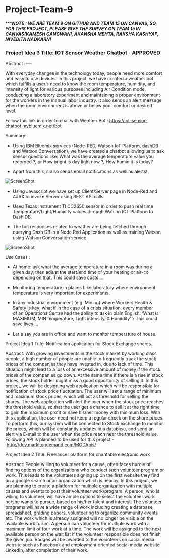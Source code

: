# Project-Team-9
**********************NOTE : WE ARE TEAM 9 ON GITHUB AND TEAM 15 ON CANVAS, SO, FOR THIS PROJECT, PLEASE GIVE THE SURVEY ON TEAM 15 IN CANVAS(KAMESH GANGWANI, AKANSHA MEHTA, RAKSHA KASHYAP, NIVEDITA NADKARNI*******************

### Project Idea 3 Title: IOT Sensor Weather Chatbot - APPROVED

Abstract :-— 

With everyday changes in the technology today, people need more comfort and easy to use devices. In this project, we have created a weather bot which fulfills a user’s need to know the room temperature, humidity, and intensity of light for
various purposes including Air Condition mode, conducting a laboratory experiment and maintaining a proper environment
for the workers in the manual labor industry. It also sends an alert message when the room environment is above or below your
comfort or desired level. 

Follow this link in order to chat with Weather Bot : https://iot-sensor-chatbot.mybluemix.net/bot

Summary:

- Using IBM Bluemix services (Node-RED, Watson IoT Platform, dashDB and Watson Conversation), we have created a chatbot allowing us to ask sensor questions like: What was the average temperature value you recorded ?, or How bright is day light now ?, How humid it is today? 

- Apart from this, it also sends email notifications as well as alerts!

![ScreenShot](https://raw.github.com/SJSU272LabS17/Project-Team-9/master/node-red.png)

- Using Javascript we have set up Client/Server page in Node-Red and AJAX to invoke Server using REST API calls. 

- Used Texas Instrument TI CC2650 sensor in order to push real time Temperature/Light/Humidity values through Watson IOT Platform to Dash DB. 

- The bot responses related to weather are being fetched through querying Dash DB in a Node Red Application as well as training Watson using Watson Conversation service.

![ScreenShot](https://raw.github.com/SJSU272LabS17/Project-Team-9/master/weather-chatbot.png)

Use Cases :

- At home: ask what the average temperature in a room was during a given day, then adjust the start/end time of your heating or air-co depending on that. This could save costs …

- Monitoring temperature in places Like laboratory where environment temperature is very important for experiments.

- In any industrial environment (e.g. Mining) where Workers Health & Safety is key: what if in the case of a crisis situation, every member of an Operations Centre had the ability to ask in plain English: ‘What is MAXIMUM, MIN temperature, Light intensity, & Humidity’ ? This could save lives … 

- Let's say you are in office and want to monitor temperature of house.


Project Idea 1
Title:
Notification application for Stock Exchange shares. 

Abstract:
With growing investments in the stock market by working class people, a high number of people are unable to frequently track the stock prices of the companies they have invested in, due to lack of time. This situation might lead to a loss of an excessive amount of money if the stock prices of the companies go down. At the same time if there is a rise in stock prices, the stock holder might miss a good opportunity of selling it. In this project, we will be designing web application which will be responsible for notification of stock price fluctuation. The user will set a range of minimum and maximum stock prices, which will act as threshold for selling the shares. The web application will alert the user when the stock price reaches the threshold value, so that the user get a chance to sell it at the right time to gain the maximum profit or save his/her money with minimum loss. With this application, the user need not keep a regular check on the share prices. To perform this, our system will be connected to Stock exchange to monitor the prices, which will be constantly updates in a database, and send an alert via E-mail to the user when the price reach near the threshold value.
Following API is planned to be used for this project - http://dev.markitondemand.com/MODApis/

Project Idea 2
Title:
Freelancer platform for charitable electronic work

Abstract: 
People willing to volunteer for a cause, often faces hurdle of finding options of the organizations who conduct such volunteer program or work. This leads to the volunteers signing up on the first website they find on a google search or an organization which is nearby. In this project, we are planning to create a platform for multiple organization with multiple causes and events to post their volunteer work/program. A person, who is willing to volunteer, will have ample options to select the volunteer work he/she wants to pursue, based on his/her talent and interest. The volunteer programs will have a wide range of work including creating a database, spreadsheet, grading papers, volunteering to organize community events etc. The work which is already assigned will no longer be visible on the available work forum. A person can volunteer for multiple work with a maximum limit of four work at a time. The work will be assigned to the next available person on the wait list if the volunteer responsible does not finish the given job. Badges will be awarded to the volunteers on social media website such as Facebook and employment oriented social media website LinkedIn, after completion of their work. 


